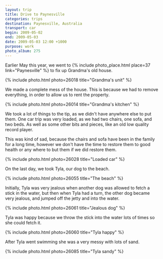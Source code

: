 ```yaml
---
layout: trip
title: Drive to Paynesville
categories: trips
destination: Paynesville, Australia
transport: car
begin: 2009-05-02
end: 2009-05-03
date: 2009-05-03 12:00 +1000
purpose: work
photo_album: 275
---
```


Earlier May this year, we went to {% include photo_place.html place=37 link="Paynesville" %} to fix up Grandma's old house.

{% include photo.html photo=26018 title="Grandma's unit" %}

We made a complete mess of the house. This is because we had to remove
everything, in order to allow us to rent the property.

{% include photo.html photo=26014 title="Grandma's kitchen" %}

We took a lot of things to the tip, as we didn't have anywhere else to put
them. One car trip was very loaded, as we had two chairs, one sofa, and two
beds. As well as some other bits and pieces, like an old low quality record
player.

This was kind of sad, because the chairs and sofa have been in the family for
a long time, however we don't have the time to restore them to good health
or any where to but them if we did restore them.

{% include photo.html photo=26028 title="Loaded car" %}

On the last day, we took Tyla, our dog to the beach.

{% include photo.html photo=26055 title="The beach" %}

Initially, Tyla was very jealous when another dog was allowed to fetch a stick
in the water, but then when Tyla had a turn, the other dog became very jealous,
and jumped off the jetty and into the water.

{% include photo.html photo=26061 title="Jealous dog" %}

Tyla was happy because we throw the stick into the water lots of times so she
could fetch it.

{% include photo.html photo=26060 title="Tyla happy" %}

After Tyla went swimming she was a very messy with lots of sand.

{% include photo.html photo=26085 title="Tyla sandy" %}
